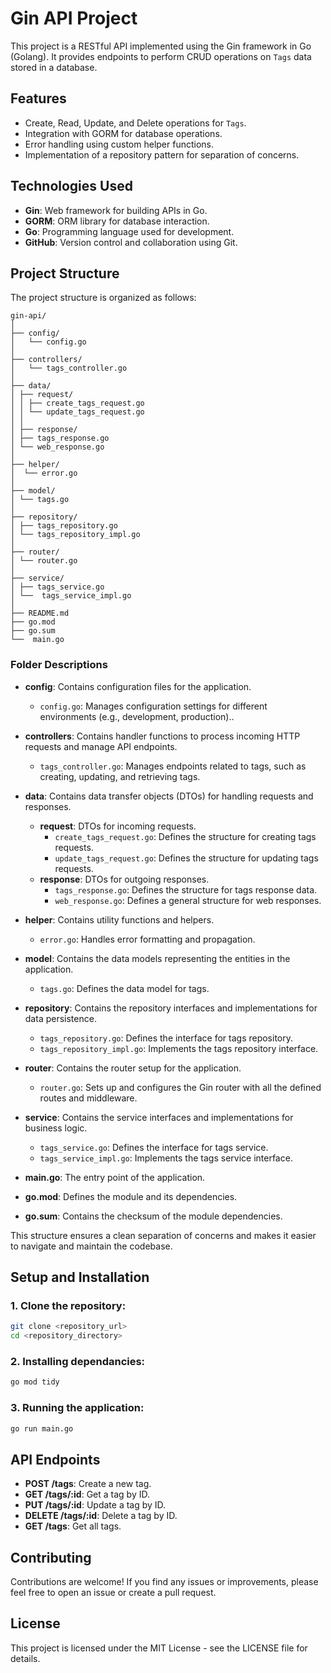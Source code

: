 # Gin API Project

This project is a RESTful API implemented using the Gin framework in Go (Golang). It provides endpoints to perform CRUD operations on `Tags` data stored in a database.

## Features

- Create, Read, Update, and Delete operations for `Tags`.
- Integration with GORM for database operations.
- Error handling using custom helper functions.
- Implementation of a repository pattern for separation of concerns.

## Technologies Used

- **Gin**: Web framework for building APIs in Go.
- **GORM**: ORM library for database interaction.
- **Go**: Programming language used for development.
- **GitHub**: Version control and collaboration using Git.

## Project Structure

The project structure is organized as follows:

```
gin-api/
│
├── config/
│   └── config.go
│
├── controllers/
│   └── tags_controller.go
│
├── data/
│ ├── request/
│ │ ├── create_tags_request.go
│ │ └── update_tags_request.go
│ │
│ ├── response/
│ ├── tags_response.go
│ └── web_response.go
│
├── helper/
│  └── error.go
│
├── model/
│ └── tags.go
│
├── repository/
│ ├── tags_repository.go
│ └── tags_repository_impl.go
│
├── router/
│ └── router.go
│
├── service/
│ ├── tags_service.go
│ └──  tags_service_impl.go
│
├── README.md
├── go.mod
├── go.sum
└──  main.go
```

### Folder Descriptions

- **config**: Contains configuration files for the application.

  - `config.go`: Manages configuration settings for different environments (e.g., development, production)..

- **controllers**: Contains handler functions to process incoming HTTP requests and manage API endpoints.

  - `tags_controller.go`: Manages endpoints related to tags, such as creating, updating, and retrieving tags.

- **data**: Contains data transfer objects (DTOs) for handling requests and responses.

  - **request**: DTOs for incoming requests.
    - `create_tags_request.go`: Defines the structure for creating tags requests.
    - `update_tags_request.go`: Defines the structure for updating tags requests.
  - **response**: DTOs for outgoing responses.
    - `tags_response.go`: Defines the structure for tags response data.
    - `web_response.go`: Defines a general structure for web responses.

- **helper**: Contains utility functions and helpers.

  - `error.go`: Handles error formatting and propagation.

- **model**: Contains the data models representing the entities in the application.

  - `tags.go`: Defines the data model for tags.

- **repository**: Contains the repository interfaces and implementations for data persistence.

  - `tags_repository.go`: Defines the interface for tags repository.
  - `tags_repository_impl.go`: Implements the tags repository interface.

- **router**: Contains the router setup for the application.

  - `router.go`: Sets up and configures the Gin router with all the defined routes and middleware.

- **service**: Contains the service interfaces and implementations for business logic.

  - `tags_service.go`: Defines the interface for tags service.
  - `tags_service_impl.go`: Implements the tags service interface.

- **main.go**: The entry point of the application.

- **go.mod**: Defines the module and its dependencies.

- **go.sum**: Contains the checksum of the module dependencies.

This structure ensures a clean separation of concerns and makes it easier to navigate and maintain the codebase.

## Setup and Installation

### 1. Clone the repository:

```bash
git clone <repository_url>
cd <repository_directory>
```

### 2. Installing dependancies:

```bash
go mod tidy
```

### 3. Running the application:

```bash
go run main.go
```

## API Endpoints

- **POST /tags**: Create a new tag.
- **GET /tags/:id**: Get a tag by ID.
- **PUT /tags/:id**: Update a tag by ID.
- **DELETE /tags/:id**: Delete a tag by ID.
- **GET /tags**: Get all tags.

## Contributing

Contributions are welcome! If you find any issues or improvements, please feel free to open an issue or create a pull request.

## License

This project is licensed under the MIT License - see the LICENSE file for details.
